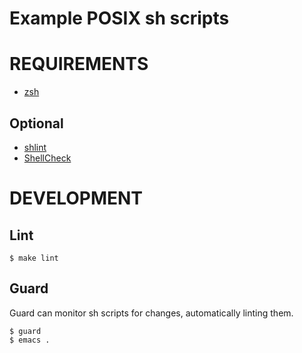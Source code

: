 # Example POSIX sh scripts

# REQUIREMENTS

* [zsh](http://www.zsh.org)

## Optional

* [shlint](https://github.com/duggan/shlint)
* [ShellCheck](http://www.shellcheck.net/)

# DEVELOPMENT

## Lint

```
$ make lint
```

## Guard

Guard can monitor sh scripts for changes, automatically linting them.

```
$ guard
$ emacs .
```
